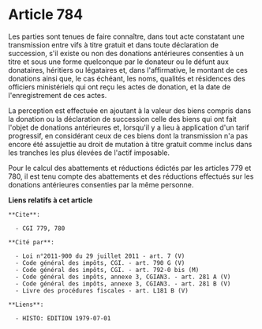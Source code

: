 # Article 784

Les parties sont tenues de faire connaître, dans tout acte constatant une transmission entre vifs à titre gratuit et dans
toute déclaration de succession, s'il existe ou non des donations antérieures consenties à un titre et sous une forme
quelconque par le donateur ou le défunt aux donataires, héritiers ou légataires et, dans l'affirmative, le montant de ces
donations ainsi que, le cas échéant, les noms, qualités et résidences des officiers ministériels qui ont reçu les actes de
donation, et la date de l'enregistrement de ces actes.

La perception est effectuée en ajoutant à la valeur des biens compris dans la donation ou la déclaration de succession celle
des biens qui ont fait l'objet de donations antérieures et, lorsqu'il y a lieu à application d'un tarif progressif, en
considérant ceux de ces biens dont la transmission n'a pas encore été assujettie au droit de mutation à titre gratuit comme
inclus dans les tranches les plus élevées de l'actif imposable.

Pour le calcul des abattements et réductions édictés par les articles 779 et 780, il est tenu compte des abattements et des
réductions effectués sur les donations antérieures consenties par la même personne.

**Liens relatifs à cet article**

	**Cite**:

	  - CGI 779, 780

	**Cité par**:

	  - Loi n°2011-900 du 29 juillet 2011 - art. 7 (V)
	  - Code général des impôts, CGI. - art. 790 G (V)
	  - Code général des impôts, CGI. - art. 792-0 bis (M)
	  - Code général des impôts, annexe 3, CGIAN3. - art. 281 A (V)
	  - Code général des impôts, annexe 3, CGIAN3. - art. 281 B (V)
	  - Livre des procédures fiscales - art. L181 B (V)

	**Liens**:

	  - HISTO: EDITION 1979-07-01
